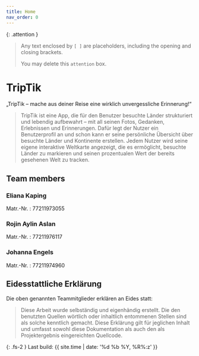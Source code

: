 ```yaml
---
title: Home
nav_order: 0
---
```


{: .attention }
> Any text enclosed by `[ ]` are placeholders, including the opening and closing brackets.
>
> You may delete this `attention` box.

# TripTik

„TripTik – mache aus deiner Reise eine wirklich unvergessliche Erinnerung!“

> TripTik ist eine App, die für den Benutzer besuchte Länder strukturiert und lebendig
aufbewahrt – mit all seinen Fotos, Gedanken, Erlebnissen und Erinnerungen. Dafür
legt der Nutzer ein Benutzerprofil an und schon kann er seine persönliche Übersicht
über besuchte Länder und Kontinente erstellen. Jedem Nutzer wird seine eigene
interaktive Weltkarte angezeigt, die es ermöglicht, besuchte Länder zu markieren und
seinen prozentualen Wert der bereits gesehenen Welt zu tracken. 

## Team members

### Eliana Kaping

Matr.-Nr.
: 77211973055

### Rojin Aylin Aslan

Matr.-Nr.
: 77211976117

### Johanna Engels

Matr.-Nr.
: 77211974960

## Eidesstattliche Erklärung

Die oben genannten Teammitglieder erklären an Eides statt:

> Diese Arbeit wurde selbständig und eigenhändig erstellt. Die den benutzten Quellen wörtlich oder inhaltlich entommenen Stellen sind als solche kenntlich gemacht. Diese Erklärung gilt für jeglichen Inhalt und umfasst sowohl diese Dokumentation als auch den als Projektergebnis eingereichten Quellcode.

{: .fs-2 }
Last build: {{ site.time | date: '%d %b %Y, %R%:z' }}